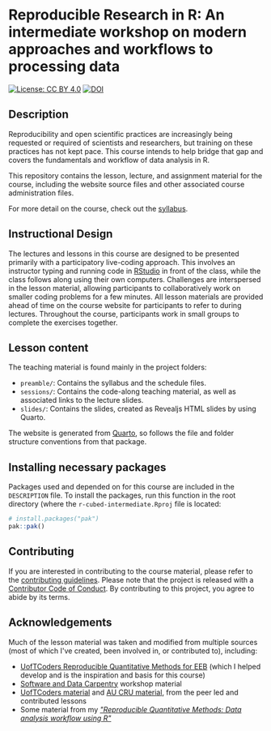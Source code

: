 # Reproducible Research in R: An intermediate workshop on modern approaches and workflows to processing data

[![License: CC BY
4.0](https://img.shields.io/badge/License-CC%20BY%204.0-lightgrey.svg)](https://creativecommons.org/licenses/by/4.0/)
[![DOI](https://zenodo.org/badge/DOI/10.5281/zenodo.4061900.svg)](https://doi.org/10.5281/zenodo.4061900)

## Description

Reproducibility and open scientific practices are increasingly being
requested or required of scientists and researchers, but training on
these practices has not kept pace. This course intends to help bridge
that gap and covers the fundamentals and workflow of data analysis in R.

This repository contains the lesson, lecture, and assignment material
for the course, including the website source files and other associated
course administration files.

For more detail on the course, check out the
[syllabus](https://r-cubed-intermediate.rostools.org/preamble/syllabus.html).

## Instructional Design

The lectures and lessons in this course are designed to be presented
primarily with a participatory live-coding approach. This involves an
instructor typing and running code in
[RStudio](https://www.rstudio.com/) in front of the class, while the
class follows along using their own computers. Challenges are
interspersed in the lesson material, allowing participants to
collaboratively work on smaller coding problems for a few minutes. All
lesson materials are provided ahead of time on the course website for
participants to refer to during lectures. Throughout the course,
participants work in small groups to complete the exercises together.

## Lesson content

The teaching material is found mainly in the project folders:

-   `preamble/`: Contains the syllabus and the schedule files.
-   `sessions/`: Contains the code-along teaching material, as well as
    associated links to the lecture slides.
-   `slides/`: Contains the slides, created as Revealjs HTML slides by
    using Quarto.

The website is generated from [Quarto](https://quarto.org), so follows
the file and folder structure conventions from that package.

## Installing necessary packages

Packages used and depended on for this course are included in the
`DESCRIPTION` file. To install the packages, run this function in the
root directory (where the `r-cubed-intermediate.Rproj` file is located:

``` r
# install.packages("pak")
pak::pak()
```

## Contributing

If you are interested in contributing to the course material, please
refer to the [contributing guidelines](CONTRIBUTING.md). Please note
that the project is released with a [Contributor Code of
Conduct](CODE_OF_CONDUCT.md). By contributing to this project, you agree
to abide by its terms.

## Acknowledgements

Much of the lesson material was taken and modified from multiple sources
(most of which I've created, been involved in, or contributed to),
including:

-   [UofTCoders Reproducible Quantitative Methods for
    EEB](https://uoftcoders.github.io/rcourse/) (which I helped develop
    and is the inspiration and basis for this course)
-   [Software and Data Carpentry](https://carpentries.org/) workshop
    material
-   [UofTCoders
    material](https://uoftcoders.github.io/studyGroup/lessons/) and [AU
    CRU material](https://au-cru.github.io/site/material/), from the
    peer led and contributed lessons
-   Some material from my [*"Reproducible Quantitative Methods: Data
    analysis workflow using R"*](https://v1--dda-rcourse.netlify.com/)
